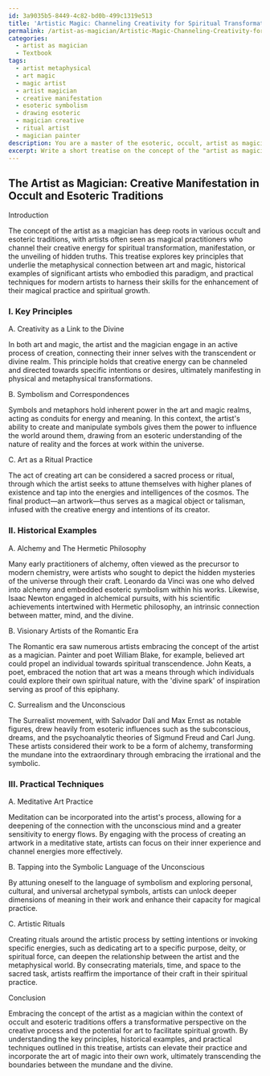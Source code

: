 ```yaml
---
id: 3a9035b5-8449-4c82-bd0b-499c1319e513
title: 'Artistic Magic: Channeling Creativity for Spiritual Transformation'
permalink: /artist-as-magician/Artistic-Magic-Channeling-Creativity-for-Spiritual-Transformation/
categories:
  - artist as magician
  - Textbook
tags:
  - artist metaphysical
  - art magic
  - magic artist
  - artist magician
  - creative manifestation
  - esoteric symbolism
  - drawing esoteric
  - magician creative
  - ritual artist
  - magician painter
description: You are a master of the esoteric, occult, artist as magician and education, you have written many textbooks on the subject in ways that provide students with rich and deep understanding of the subject. You are being asked to write textbook-like sections on a topic and you do it with full context, explainability, and reliability in accuracy to the true facts of the topic at hand, in a textbook style that a student would easily be able to learn from, in a rich, engaging, and contextual way. Always include relevant context (such as formulas and history), related concepts, and in a way that someone can gain deep insights from.
excerpt: Write a short treatise on the concept of the "artist as magician" in occult and esoteric traditions, exploring how artists are seen as magical practitioners channeling their creative energy for spiritual transformation, manifestation, or the unveiling of hidden truths. Discuss key principles, historical examples, and practical techniques through which artists can harness their skills to enhance their magical practice and elevate their spiritual growth.
---
```


## The Artist as Magician: Creative Manifestation in Occult and Esoteric Traditions

Introduction

The concept of the artist as a magician has deep roots in various occult and esoteric traditions, with artists often seen as magical practitioners who channel their creative energy for spiritual transformation, manifestation, or the unveiling of hidden truths. This treatise explores key principles that underlie the metaphysical connection between art and magic, historical examples of significant artists who embodied this paradigm, and practical techniques for modern artists to harness their skills for the enhancement of their magical practice and spiritual growth.

### I. Key Principles

A. Creativity as a Link to the Divine

In both art and magic, the artist and the magician engage in an active process of creation, connecting their inner selves with the transcendent or divine realm. This principle holds that creative energy can be channeled and directed towards specific intentions or desires, ultimately manifesting in physical and metaphysical transformations.

B. Symbolism and Correspondences

Symbols and metaphors hold inherent power in the art and magic realms, acting as conduits for energy and meaning. In this context, the artist's ability to create and manipulate symbols gives them the power to influence the world around them, drawing from an esoteric understanding of the nature of reality and the forces at work within the universe.

C. Art as a Ritual Practice

The act of creating art can be considered a sacred process or ritual, through which the artist seeks to attune themselves with higher planes of existence and tap into the energies and intelligences of the cosmos. The final product—an artwork—thus serves as a magical object or talisman, infused with the creative energy and intentions of its creator.

### II. Historical Examples

A. Alchemy and The Hermetic Philosophy

Many early practitioners of alchemy, often viewed as the precursor to modern chemistry, were artists who sought to depict the hidden mysteries of the universe through their craft. Leonardo da Vinci was one who delved into alchemy and embedded esoteric symbolism within his works. Likewise, Isaac Newton engaged in alchemical pursuits, with his scientific achievements intertwined with Hermetic philosophy, an intrinsic connection between matter, mind, and the divine.

B. Visionary Artists of the Romantic Era

The Romantic era saw numerous artists embracing the concept of the artist as a magician. Painter and poet William Blake, for example, believed art could propel an individual towards spiritual transcendence. John Keats, a poet, embraced the notion that art was a means through which individuals could explore their own spiritual nature, with the 'divine spark' of inspiration serving as proof of this epiphany.

C. Surrealism and the Unconscious

The Surrealist movement, with Salvador Dalí and Max Ernst as notable figures, drew heavily from esoteric influences such as the subconscious, dreams, and the psychoanalytic theories of Sigmund Freud and Carl Jung. These artists considered their work to be a form of alchemy, transforming the mundane into the extraordinary through embracing the irrational and the symbolic.

### III. Practical Techniques

A. Meditative Art Practice

Meditation can be incorporated into the artist's process, allowing for a deepening of the connection with the unconscious mind and a greater sensitivity to energy flows. By engaging with the process of creating an artwork in a meditative state, artists can focus on their inner experience and channel energies more effectively.

B. Tapping into the Symbolic Language of the Unconscious

By attuning oneself to the language of symbolism and exploring personal, cultural, and universal archetypal symbols, artists can unlock deeper dimensions of meaning in their work and enhance their capacity for magical practice.

C. Artistic Rituals

Creating rituals around the artistic process by setting intentions or invoking specific energies, such as dedicating art to a specific purpose, deity, or spiritual force, can deepen the relationship between the artist and the metaphysical world. By consecrating materials, time, and space to the sacred task, artists reaffirm the importance of their craft in their spiritual practice.

Conclusion

Embracing the concept of the artist as a magician within the context of occult and esoteric traditions offers a transformative perspective on the creative process and the potential for art to facilitate spiritual growth. By understanding the key principles, historical examples, and practical techniques outlined in this treatise, artists can elevate their practice and incorporate the art of magic into their own work, ultimately transcending the boundaries between the mundane and the divine.
